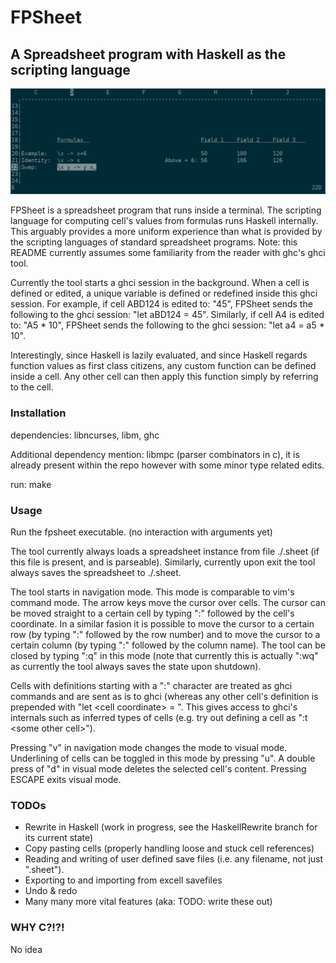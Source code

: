 # FPSheet
## A Spreadsheet program with Haskell as the scripting language

![Alt text](imgs/example.png?raw=true "Example")

FPSheet is a spreadsheet program that runs inside a terminal.
The scripting language for computing cell's values from formulas runs Haskell internally.
This arguably provides a more uniform experience than what is provided by the scripting languages of standard spreadsheet programs. Note: this README currently assumes some familiarity from the reader with ghc's ghci tool.

Currently the tool starts a ghci session in the background. When a cell is defined or edited, a unique variable is defined or redefined inside this ghci session. For example, if cell ABD124 is edited to: "45", FPSheet sends the following to the ghci session: "let aBD124 = 45". Similarly, if cell A4 is edited to: "A5 * 10", FPSheet sends the following to the ghci session: "let a4 = a5 * 10".

Interestingly, since Haskell is lazily evaluated, and since Haskell regards function values as first class citizens, any custom function can be defined inside a cell. Any other cell can then apply this function simply by referring to the cell.

### Installation

dependencies: libncurses, libm, ghc

Additional dependency mention: libmpc (parser combinators in c), it is already present within the repo however with some minor type related edits.

run: make

### Usage

Run the fpsheet executable. (no interaction with arguments yet)

The tool currently always loads a spreadsheet instance from file ./.sheet (if this file is present, and is parseable). Similarly, currently upon exit the tool always saves the spreadsheet to ./.sheet.

The tool starts in navigation mode. This mode is comparable to vim's command mode. The arrow keys move the cursor over cells. The cursor can be moved straight to a certain cell by typing ":" followed by the cell's coordinate. In a similar fasion it is possible to move the cursor to a certain row (by typing ":" followed by the row number) and to move the cursor to a certain column (by typing ":" followed by the column name). The tool can be closed by typing ":q" in this mode (note that currently this is actually ":wq" as currently the tool always saves the state upon shutdown).

Cells with definitions starting with a ":" character are treated as ghci commands and are sent as is to ghci (whereas any other cell's definition is prepended with "let \<cell coordinate\> = ". This gives access to ghci's internals such as inferred types of cells (e.g. try out defining a cell as ":t \<some other cell\>").

Pressing "v" in navigation mode changes the mode to visual mode. Underlining of cells can be toggled in this mode by pressing "u". A double press of "d" in visual mode deletes the selected cell's content. Pressing ESCAPE exits visual mode.

### TODOs

- Rewrite in Haskell  (work in progress, see the HaskellRewrite branch for its current state)
- Copy pasting cells (properly handling loose and stuck cell references)
- Reading and writing of user defined save files (i.e. any filename, not just ".sheet").
- Exporting to and importing from excell savefiles
- Undo & redo
- Many many more vital features (aka: TODO: write these out)

### WHY C?!?!

No idea
